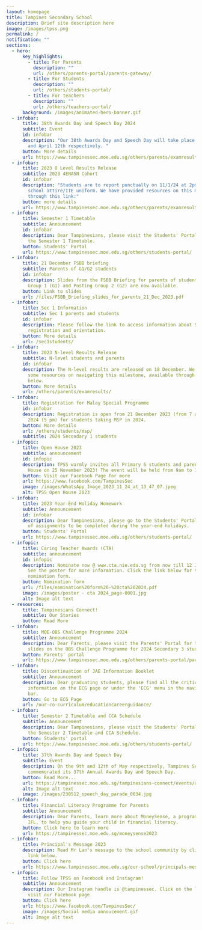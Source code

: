 ```yaml
---
layout: homepage
title: Tampines Secondary School
description: Brief site description here
image: /images/tpss.png
permalink: /
notification: ""
sections:
  - hero:
      key_highlights:
        - title: For Parents
          description: ""
          url: /others/parents-portal/parents-gateway/
        - title: For Students
          description: ""
          url: /others/students-portal/
        - title: For teachers
          description: ""
          url: /others/teachers-portal/
      background: /images/animated-hero-banner.gif
  - infobar:
      title: 38th Awards Day and Speech Day 2024
      subtitle: Event
      id: infobar
      description: "Our 38th Awards Day and Speech Day will take place on April 9th
        and April 12th respectively. "
      button: More details
      url: https://www.tampinessec.moe.edu.sg/others/parents/examresults/
  - infobar:
      title: 2023 O Level Results Release
      subtitle: 2023 4ENA5N Cohort
      id: infobar
      description: "Students are to report punctually on 11/1/24 at 2pm to the Hall in
        school attire/ITE uniform. We have provided resources on this milestone,
        through this link:"
      button: more details
      url: https://www.tampinessec.moe.edu.sg/others/parents/examresults/
  - infobar:
      title: Semester 1 Timetable
      subtitle: Announcement
      id: infobar
      description: Dear Tampinesians, please visit the Students' Portal to download
        the Semester 1 Timetable.
      button: Students' Portal
      url: https://www.tampinessec.moe.edu.sg/others/students-portal/
  - infobar:
      title: 21 December FSBB briefing
      subtitle: Parents of G1/G2 students
      id: infobar
      description: Slides from the FSBB Briefing for parents of students in Posting
        Group 1 (G1) and Posting Group 2 (G2) are now available.
      button: Link to slides
      url: /files/FSBB_Briefing_slides_for_parents_21_Dec_2023.pdf
  - infobar:
      title: Sec 1 Information
      subtitle: Sec 1 parents and students
      id: infobar
      description: Please follow the link to access information about Sec 1
        registration and orientation.
      button: More details
      url: /sec1students/
  - infobar:
      title: 2023 N-level Results Release
      subtitle: N-level students and parents
      id: infobar
      description: The N-level results are released on 18 December. We have provided
        some resources on navigating this milestone, available through the link
        below.
      button: More details
      url: /others/parents/examresults/
  - infobar:
      title: Registration for Malay Special Programme
      id: infobar
      description: Registration is open from 21 December 2023 (from 7 am) to 4 January
        2024 (5 pm) for students taking MSP in 2024.
      button: More details
      url: /others/students/msp/
      subtitle: 2024 Secondary 1 students
  - infopic:
      title: Open House 2023
      subtitle: announcement
      id: infopic
      description: TPSS warmly invites all Primary 6 students and parents to our Open
        House on 25 November 2023! The event will be held from 9am to 1pm.
      button: Visit our Facebook Page for more
      url: https://www.facebook.com/TampinesSec
      image: /images/WhatsApp_Image_2023_11_24_at_13_47_07.jpeg
      alt: TPSS Open House 2023
  - infobar:
      title: 2023 Year-End Holiday Homework
      subtitle: Announcement
      id: infobar
      description: Dear Tampinesians, please go to the Students' Portal for the list
        of assignments to be completed during the year-end holidays.
      button: Students' Portal
      url: https://www.tampinessec.moe.edu.sg/others/students-portal/
  - infopic:
      title: Caring Teacher Awards (CTA)
      subtitle: announcement
      id: infopic
      description: Nominate now @ www.cta.nie.edu.sg from now till 12 January 2024!
        See the poster for more information. Click the link below for the
        nomination form.
      button: Nomination form
      url: /files/nomination%20form%20-%20cta%202024.pdf
      image: /images/poster - cta 2024_page-0001.jpg
      alt: Image alt text
  - resources:
      title: Tampinesians Connect!
      subtitle: Our Stories
      button: Read More
  - infobar:
      title: MOE-OBS Challenge Programme 2024
      subtitle: Announcement
      description: Dear Parents, please visit the Parents' Portal for the briefing
        slides on the OBS Challenge Programme for 2024 Secondary 3 students.
      button: Parents' portal
      url: https://www.tampinessec.moe.edu.sg/others/parents-portal/parents-gateway/
  - infobar:
      title: Discontinuation of JAE Information Booklet
      subtitle: Announcement
      description: Dear graduating students, please find all the critical JAE
        information on the ECG page or under the 'ECG' menu in the navigation
        bar.
      button: Go to ECG Page
      url: /our-co-curriculum/educationcareerguidance/
  - infobar:
      title: Semester 2 Timetable and CCA Schedule
      subtitle: Announcement
      description: Dear Tampinesians, please visit the Students' Portal to download
        the Semester 2 Timetable and CCA Schedule.
      button: Students' portal
      url: https://www.tampinessec.moe.edu.sg/others/students-portal/
  - infopic:
      title: 37th Awards Day and Speech Day
      subtitle: Event
      description: On the 9th and 12th of May respectively, Tampines Secondary School
        commemorated its 37th Annual Awards Day and Speech Day.
      button: Read More...
      url: https://tampinessec.moe.edu.sg/tampinesians-connect/events/awardsspeechday2023/
      alt: Image alt text
      image: /images/230512_speech_day_parade_0034.jpg
  - infobar:
      title: Financial Literacy Programme for Parents
      subtitle: Announcement
      description: Dear Parents, learn more about MoneySense, a programme curated by
        IFL, to help you guide your child in financial literacy.
      button: Click here to learn more
      url: https://tampinessec.moe.edu.sg/moneysense2023
  - infobar:
      title: Principal's Message 2023
      description: Read Mr Lan's message to the school community by clicking on the
        link below.
      button: Click here
      url: https://www.tampinessec.moe.edu.sg/our-school/principals-message/
  - infopic:
      title: Follow TPSS on Facebook and Instagram!
      subtitle: Announcement
      description: Our Instagram handle is @tampinessec. Click on the link below to
        visit our Facebook page.
      button: Click here
      url: https://www.facebook.com/TampinesSec/
      image: /images/Social media annoucement.gif
      alt: Image alt text
---
```


